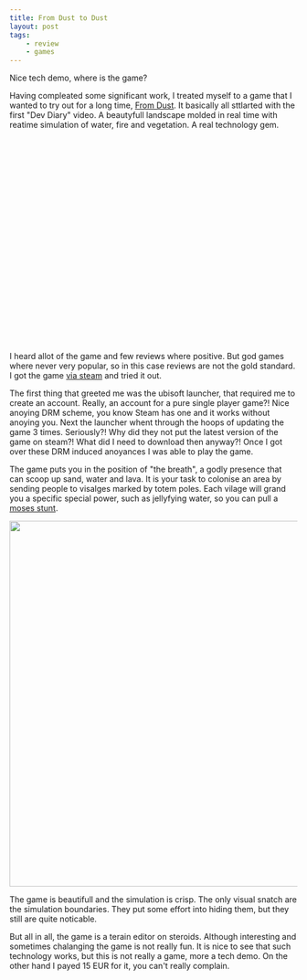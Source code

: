 ```yaml
---
title: From Dust to Dust
layout: post
tags:
    - review
    - games
---
```


Nice tech demo, where is the game? 

Having compleated some significant work, I treated myself to a game that I wanted
to try out for a long time, [From Dust][1]. It basically all sttlarted with the 
first "Dev Diary" video. A beautyfull landscape molded in real time with reatime
simulation of water, fire and vegetation. A real technology gem.  

<object width="640" height="360"><param name="movie" value="http://www.youtube.com/v/gJeUz5N3RpQ?version=3&amp;hl=en_US"></param><param name="allowFullScreen" value="true"></param><param name="allowscriptaccess" value="always"></param><embed src="http://www.youtube.com/v/gJeUz5N3RpQ?version=3&amp;hl=en_US" type="application/x-shockwave-flash" width="640" height="360" allowscriptaccess="always" allowfullscreen="true"></embed></object>

<!--more-->

I heard allot of the game and few reviews where positive. But god games where
never very popular, so in this case reviews are not the gold standard. I got the
game [via steam][2] and tried it out. 

The first thing that greeted me was the ubisoft launcher, that required me to
create an account. Really, an account for a pure single player game?! Nice
anoying DRM scheme, you know Steam has one and it works without anoying you. 
Next the launcher whent through the hoops of updating the game 3 times. 
Seriously?! Why did they not put the latest version of the game on steam?! What
did I need to download then anyway?! Once I got over these DRM induced anoyances
I was able to play the game. 

The game puts you in the position of "the breath", a godly presence that can 
scoop up sand, water and lava. It is your task to colonise an area by sending 
people to visalges marked by totem poles. Each vilage will grand you a specific
special power, such as jellyfying water, so you can pull a [moses stunt][3].

<img src="/media/from_dust_sc1.jpg" width="640" />

The game is beautifull and the simulation is crisp. The only visual snatch are
the simulation boundaries. They put some effort into hiding them, but they still
are quite noticable.

But all in all, the game is a terain editor on steroids. Although interesting 
and sometimes chalanging the game is not really fun. It is nice to see that such
technology works, but this is not really a game, more a tech demo. On the other 
hand I payed 15 EUR for it, you can't really complain.

[1]: http://from-dust.ubi.com
[2]: http://store.steampowered.com/app/33460/
[3]: http://en.wikipedia.org/wiki/Crossing_the_Red_Sea
